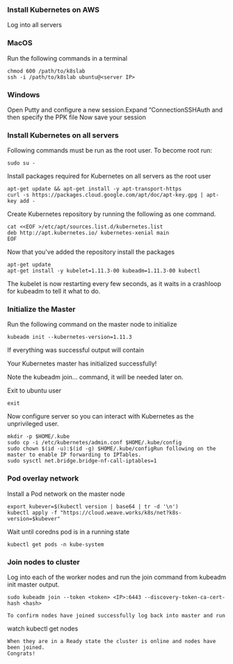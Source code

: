 ### Install Kubernetes on AWS
Log into all servers

### MacOS
Run the following commands in a terminal

```
chmod 600 /path/to/k8slab
ssh -i /path/to/k8slab ubuntu@<server IP>

```

### Windows
Open Putty and configure a new session.Expand “ConnectionSSHAuth and then specify the PPK file
Now save your session

### Install Kubernetes on all servers
Following commands must be run as the root user. To become root run:

```
sudo su -

```

Install packages required for Kubernetes on all servers as the root user

```
apt-get update && apt-get install -y apt-transport-https
curl -s https://packages.cloud.google.com/apt/doc/apt-key.gpg | apt-key add -

```

Create Kubernetes repository by running the following as one command.

```
cat <<EOF >/etc/apt/sources.list.d/kubernetes.list
deb http://apt.kubernetes.io/ kubernetes-xenial main
EOF

```
Now that you've added the repository install the packages

```
apt-get update
apt-get install -y kubelet=1.11.3-00 kubeadm=1.11.3-00 kubectl

```
The kubelet is now restarting every few seconds, as it waits in a crashloop for kubeadm to tell it what to do.

### Initialize the Master
Run the following command on the master node to initialize

```
kubeadm init --kubernetes-version=1.11.3

```
If everything was successful output will contain

Your Kubernetes master has initialized successfully!

Note the kubeadm join... command, it will be needed later on.

Exit to ubuntu user

```
exit

```
Now configure server so you can interact with Kubernetes as the unprivileged user.

```
mkdir -p $HOME/.kube
sudo cp -i /etc/kubernetes/admin.conf $HOME/.kube/config
sudo chown $(id -u):$(id -g) $HOME/.kube/configRun following on the master to enable IP forwarding to IPTables.
sudo sysctl net.bridge.bridge-nf-call-iptables=1

```

### Pod overlay network
Install a Pod network on the master node

```
export kubever=$(kubectl version | base64 | tr -d '\n')
kubectl apply -f "https://cloud.weave.works/k8s/net?k8s-version=$kubever"

```
Wait until coredns pod is in a running state

```
kubectl get pods -n kube-system

```
### Join nodes to cluster
Log into each of the worker nodes and run the join command from kubeadm init master
output.

```
sudo kubeadm join --token <token> <IP>:6443 --discovery-token-ca-cert-hash <hash>

To confirm nodes have joined successfully log back into master and run

```
watch kubectl get nodes

```
When they are in a Ready state the cluster is online and nodes have been joined.
Congrats!
